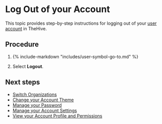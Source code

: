 # Log Out of your Account

This topic provides step-by-step instructions for logging out of your [user account](../user-guides/organization/configure-organization/manage-user-accounts/about-user-accounts.md) in TheHive.

<h2>Procedure</h2>

1. {% include-markdown "includes/user-symbol-go-to.md" %}

2. Select **Logout**.

<h2>Next steps</h2>

* [Switch Organizations](switch-organizations.md)
* [Change your Account Theme](change-account-theme.md)
* [Manage your Password](manage-password.md)
* [Manage your Account Settings](manage-user-settings.md)
* [View your Account Profile and Permissions](view-permissions.md)